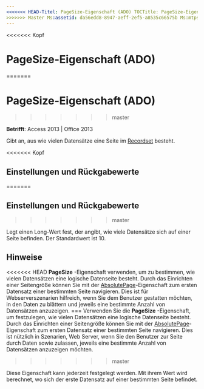 ```yaml
---
<<<<<<< HEAD-Titel: PageSize-Eigenschaft (ADO) TOCTitle: PageSize-Eigenschaft (ADO) === Titel: PageSize-Eigenschaft (ADO) TOCTitle: PageSize-Eigenschaft (ADO)
>>>>>>> Master Ms:assetid: da56edd8-8947-aeff-2ef5-a8535c66575b Ms:mtpsurl: https://msdn.microsoft.com/library/JJ250099(v=office.15) Ms:contentKeyID: 48548079 ms.date: 09/18/2015 Mtps_version: Office. 15
---
```


<<<<<<< Kopf
# <a name="pagesize-property-ado"></a>PageSize-Eigenschaft (ADO)
=======
# <a name="pagesize-property-ado"></a>PageSize-Eigenschaft (ADO)
>>>>>>> master


**Betrifft**: Access 2013 | Office 2013

Gibt an, aus wie vielen Datensätze eine Seite im [Recordset](recordset-object-ado.md) besteht.

<<<<<<< Kopf
## <a name="settings-and-return-values"></a>Einstellungen und Rückgabewerte
=======
## <a name="settings-and-return-values"></a>Einstellungen und Rückgabewerte
>>>>>>> master

Legt einen Long-Wert fest, der angibt, wie viele Datensätze sich auf einer Seite befinden. Der Standardwert ist 10.

## <a name="remarks"></a>Hinweise

<<<<<<< HEAD **PageSize** -Eigenschaft verwenden, um zu bestimmen, wie vielen Datensätzen eine logische Datenseite besteht. Durch das Einrichten einer Seitengröße können Sie mit der [AbsolutePage](absolutepage-property-ado.md)-Eigenschaft zum ersten Datensatz einer bestimmten Seite navigieren. Dies ist für Webserverszenarien hilfreich, wenn Sie dem Benutzer gestatten möchten, in den Daten zu blättern und jeweils eine bestimmte Anzahl von Datensätzen anzuzeigen.
=== Verwenden Sie die **PageSize** -Eigenschaft, um festzulegen, wie vielen Datensätzen eine logische Datenseite besteht. Durch das Einrichten einer Seitengröße können Sie mit der [AbsolutePage](absolutepage-property-ado.md)-Eigenschaft zum ersten Datensatz einer bestimmten Seite navigieren. Dies ist nützlich in Szenarien, Web Server, wenn Sie den Benutzer zur Seite durch Daten sowie zulassen, jeweils eine bestimmte Anzahl von Datensätzen anzuzeigen möchten.
>>>>>>> master

Diese Eigenschaft kann jederzeit festgelegt werden. Mit ihrem Wert wird berechnet, wo sich der erste Datensatz auf einer bestimmten Seite befindet.

